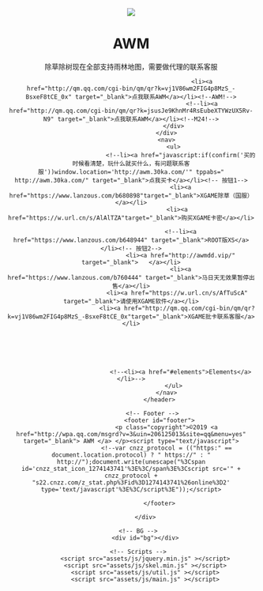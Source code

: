 ﻿<!DOCTYPE HTML>
<html>
	<head>
		<title> AWM</title>
		<meta name="keywords" content="AWM">
        <meta name="description" content="AWM">
        <link rel="shortcut icon" href="favicon.ico.css" tppabs="http://yd.fbzmh.com/favicon.ico">
		<meta charset="utf-8" />
		<meta name="viewport" content="width=device-width, initial-scale=1, user-scalable=no" />
		<link rel="stylesheet" href="assets/css/main.css" tppabs="http://yd.fbzmh.com/assets/css/main.css" />
		<noscript><link rel="stylesheet" href="assets/css/noscript.css" tppabs="http://yd.fbzmh.com/assets/css/noscript.css" /></noscript>
	</head>
	<body onselectstart="return false" oncontextmenu=self.event.returnValue=false> 
<EMBED src=http://music.163.com/outchain/player?type=2&id=466794339&auto=1&height=66 hidden=true type=audio/mpeg loop="-1">
		<!-- Wrapper -->
<div id="wrapper">
  <header id="header">
	<div class="logo">
		<img src="logo.jpg" tppabs="http://awmdd.vip/logo.jpg" class="logo"><!-- 这里是头像-->
	</div>
	<div class="content">
		<div class="inner">
			<h1>AWM</h1>
			<p>
<span class="STYLE7">除草除树现在全部支持雨林地图，需要做代理的联系客服</span></span> </p>
			<p>
			
											<li><a href="http://qm.qq.com/cgi-bin/qm/qr?k=vj1V86wm2FIG4p8MzS_-BsxeF8tCE_0x" target="_blank">点我联系AWM</a></li><!--AWM!-->
                                            <!--li><a href="http://qm.qq.com/cgi-bin/qm/qr?k=jsusJe9KhnMr4RsEubeXTYWzUX5Rv-N9" target="_blank">点我联系AWM</a></li><!--M24!-->
							</div>
						</div>
						<nav>
							<ul>
								<!--li><a href="javascript:if(confirm('买的时候看清楚，玩什么就买什么，有问题联系客服'))window.location='http://awm.30ka.com/'" tppabs=" http://awm.30ka.com/" target="_blank">点我买卡</a></li><!-- 按钮1-->
								<li><a href="https://www.lanzous.com/b680898"target="_blank">XGAME除草（国服）</a></li>
                              <li><a href="https://w.url.cn/s/AlAlTZA"target="_blank">购买XGAME卡密</a></li>

								<!--li><a href="https://www.lanzous.com/b648944" target="_blank">ROOT版XS</a></li><!-- 按钮2-->
								<li><a href="http://awmdd.vip/" target="_blank">   </a></li>
								<li><a href="https://www.lanzous.com/b760444" target="_blank">马日天无效果暂停出售</a></li>
                              <li><a href="https://w.url.cn/s/AfTuScA" target="_blank">请使用XGAME软件</a></li>
                              <li><a href="http://qm.qq.com/cgi-bin/qm/qr?k=vj1V86wm2FIG4p8MzS_-BsxeF8tCE_0x"target="_blank">XGAME批卡联系客服</a></li>

								
							



								<!--<li><a href="#elements">Elements</a></li>-->
							</ul>
						</nav>
					</header>

				<!-- Footer -->
					<footer id="footer">
						<p class="copyright">©2019 <a href="http://wpa.qq.com/msgrd?v=3&uin=206125013&site=qq&menu=yes" target="_blank"> AWM </a> </p><script type="text/javascript">
						<!--var cnzz_protocol = (("https:" == document.location.protocol) ? " https://" : " http://");document.write(unescape("%3Cspan id='cnzz_stat_icon_1274143741'%3E%3C/span%3E%3Cscript src='" + cnzz_protocol + "s22.cnzz.com/z_stat.php%3Fid%3D1274143741%26online%3D2' type='text/javascript'%3E%3C/script%3E"));</script>

					</footer>

			</div>

		<!-- BG -->
			<div id="bg"></div>

		<!-- Scripts -->
			<script src="assets/js/jquery.min.js" ></script>
			<script src="assets/js/skel.min.js" ></script>
			<script src="assets/js/util.js" ></script>
			<script src="assets/js/main.js" ></script>
 

<div style="position: static; display: none; width: 0px; height: 0px; border: none; padding: 0px; margin: 0px;"><div id="trans-tooltip"><div id="tip-left-top" style="background: url("chrome-extension://ikkbfngojljohpekonpldkamedehakni/imgs/map/tip-left-top.png");"></div><div id="tip-top" style="background: url("chrome-extension://ikkbfngojljohpekonpldkamedehakni/imgs/map/tip-top.png") repeat-x;"></div><div id="tip-right-top" style="background: url("chrome-extension://ikkbfngojljohpekonpldkamedehakni/imgs/map/tip-right-top.png");"></div><div id="tip-right" style="background: url("chrome-extension://ikkbfngojljohpekonpldkamedehakni/imgs/map/tip-right.png") repeat-y;"></div><div id="tip-right-bottom" style="background: url("chrome-extension://ikkbfngojljohpekonpldkamedehakni/imgs/map/tip-right-bottom.png");"></div><div id="tip-bottom" style="background: url("chrome-extension://ikkbfngojljohpekonpldkamedehakni/imgs/map/tip-bottom.png") repeat-x;"></div><div id="tip-left-bottom" style="background: url("chrome-extension://ikkbfngojljohpekonpldkamedehakni/imgs/map/tip-left-bottom.png");"></div><div id="tip-left" style="background: url("chrome-extension://ikkbfngojljohpekonpldkamedehakni/imgs/map/tip-left.png");"></div><div id="trans-content"></div></div><div id="tip-arrow-bottom" style="background: url("chrome-extension://ikkbfngojljohpekonpldkamedehakni/imgs/map/tip-arrow-bottom.png");"></div><div id="tip-arrow-top" style="background: url("chrome-extension://ikkbfngojljohpekonpldkamedehakni/imgs/map/tip-arrow-top.png");"></div></div>
	</body>
</html>
